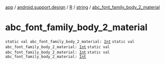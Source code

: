[app](../../../index.md) / [android.support.design](../../index.md) / [R](../index.md) / [string](index.md) / [abc_font_family_body_2_material](.)

# abc_font_family_body_2_material

`static val abc_font_family_body_2_material: `[`Int`](https://kotlinlang.org/api/latest/jvm/stdlib/kotlin/-int/index.html)
`static val abc_font_family_body_2_material: `[`Int`](https://kotlinlang.org/api/latest/jvm/stdlib/kotlin/-int/index.html)
`static val abc_font_family_body_2_material: `[`Int`](https://kotlinlang.org/api/latest/jvm/stdlib/kotlin/-int/index.html)
`static val abc_font_family_body_2_material: `[`Int`](https://kotlinlang.org/api/latest/jvm/stdlib/kotlin/-int/index.html)